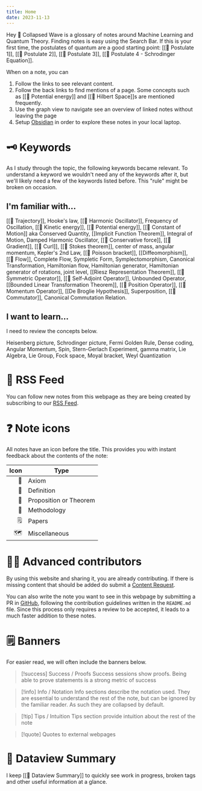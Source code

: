 ```yaml
---
title: Home
date: 2023-11-13
---
```

Hey 👋 Collapsed Wave is a glossary of notes around Machine Learning and Quantum Theory. Finding notes is easy using the Search Bar. If this is your first time, the postulates of quantum are a good starting point: [[📕 Postulate 1]], [[📕 Postulate 2]], [[📕 Postulate 3]], [[📕 Postulate 4 - Schrodinger Equation]].

When on a note, you can
1. Follow the links to see relevant content.
2. Follow the back links to find mentions of a page. Some concepts such as [[📘 Potential energy]] and [[📘 Hilbert Space]]s are mentioned frequently.
3. Use the graph view to navigate see an overview of linked notes without leaving the page
4. Setup [Obsidian](https://obsidian.md) in order to explore these notes in your local laptop.

# 🗝️ Keywords
As I study through the topic, the following keywords became relevant. To understand a keyword we wouldn't need any of the keywords after it, but we'll likely need a few of the keywords listed before. This "rule" might be broken on occasion.

## I'm familiar with...

[[📘 Trajectory]], Hooke's law, [[📘 Harmonic Oscillator]], Frequency of Oscillation, [[📘 Kinetic energy]], [[📘 Potential energy]], [[📘 Constant of Motion]] aka Conserved Quantity, [[Implicit Function Theorem]], Integral of Motion, Damped Harmonic Oscillator, [[📘 Conservative force]], [[📘 Gradient]], [[📘 Curl]], [[📗 Stokes theorem]], center of mass, angular momentum, Kepler's 2nd Law, [[📘 Poisson bracket]], [[Diffeomorphism]], [[📘 Flow]], Complete Flow, Sympletic Form, Symplectomorphism, Canonical Transformation, Hamiltonian flow, Hamiltonian generator, Hamiltonian generator of rotations, joint level, [[Riesz Representation Theorem]], [[📘 Symmetric Operator]], [[📘 Self-Adjoint Operator]], Unbounded Operator, [[Bounded Linear Transformation Theorem]], [[📘 Position Operator]], [[📘 Momentum Operator]], [[De Broglie Hypothesis]], Superposition, [[📘 Commutator]], Canonical Commutation Relation.

## I want to learn...

I need to review the concepts below.

Heisenberg picture, Schrodinger picture, Fermi Golden Rule, Dense coding, Angular Momentum, Spin, Stern-Gerlach Experiment, gamma matrix, Lie Algebra, Lie Group, Fock space, Moyal bracket, Weyl Quantization
# 📳 RSS Feed

You can follow new notes from this webpage as they are being created by subscribing to our [RSS Feed](https://collapsedwave.com/index.xml).

# ❓ Note icons
All notes have an icon before the title. This provides you with instant feedback about the contents of the note:

| Icon | Type |
| ---: | ---- |
| 📕 | Axiom |
| 📘 | Definition |
| 📗 | Proposition or Theorem |
| 📙 | Methodology |
| 🗒️ | Papers |
| 🗺️ | Miscellaneous |

# 👩‍🔬 Advanced contributors  
By using this website and sharing it, you are already contributing. If there is missing content that should be added do submit a [Content Request](https://github.com/migueltorrescosta/collapsedwave/issues/new/choose).

You can also write the note you want to see in this webpage by submitting a PR in [GitHub](https://github.com/migueltorrescosta/collapsedwave), following the contribution guidelines written in the `README.md` file. Since this process only requires a review to be accepted, it leads to a much faster addition to these notes.
# 🗒️ Banners

For easier read, we will often include the banners below.

>[!success] Success / Proofs
>Success sessions show proofs. Being able to prove statements is a strong metric of success

>[!info] Info / Notation
>Info sections describe the notation used. They are essential to understand the rest of the note, but can be ignored by the familiar reader. As such they are collapsed by default.

>[!tip] Tips / Intuition
> Tips section provide intuition about the rest of the note

>[!quote]
> Quotes to external webpages

# 🦅 Dataview Summary

I keep [[🦅 Dataview Summary]] to quickly see work in progress, broken tags and other useful information at a glance.